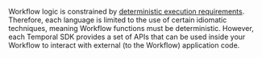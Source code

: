Workflow logic is constrained by [deterministic execution requirements](/concepts/what-is-a-workflow-definition/#deterministic-constraints).
Therefore, each language is limited to the use of certain idiomatic techniques, meaning Workflow functions must be deterministic.
However, each Temporal SDK provides a set of APIs that can be used inside your Workflow to interact with external (to the Workflow) application code.
